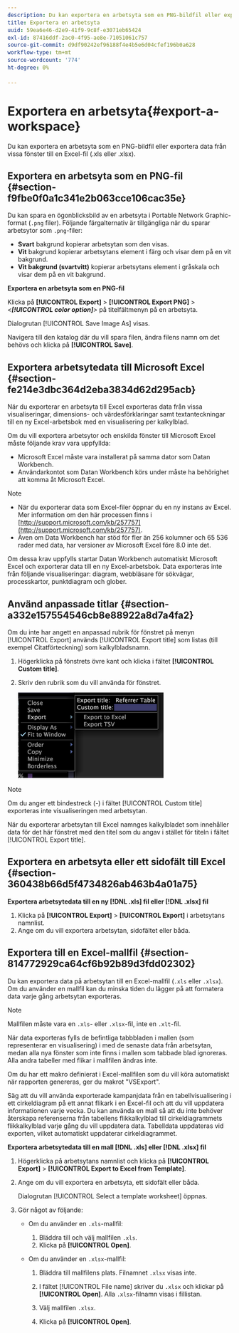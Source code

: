 ```yaml
---
description: Du kan exportera en arbetsyta som en PNG-bildfil eller exportera data från vissa fönster till en Excel-fil (.xls eller .xlsx).
title: Exportera en arbetsyta
uuid: 59ea6e46-d2e9-41f9-9c8f-e3071eb65424
exl-id: 87416ddf-2ac0-4f95-ae8e-71051061c757
source-git-commit: d9df90242ef96188f4e4b5e6d04cfef196b0a628
workflow-type: tm+mt
source-wordcount: '774'
ht-degree: 0%

---
```


# Exportera en arbetsyta{#export-a-workspace}

Du kan exportera en arbetsyta som en PNG-bildfil eller exportera data från vissa fönster till en Excel-fil (.xls eller .xlsx).

## Exportera en arbetsyta som en PNG-fil {#section-f9fbe0f0a1c341e2b063cce106cac35e}

Du kan spara en ögonblicksbild av en arbetsyta i Portable Network Graphic-format (`.png` filer). Följande färgalternativ är tillgängliga när du sparar arbetsytor som `.png`-filer:

* **Svart** bakgrund kopierar arbetsytan som den visas.
* **Vit** bakgrund kopierar arbetsytans element i färg och visar dem på en vit bakgrund.
* **Vit bakgrund (svartvitt)** kopierar arbetsytans element i gråskala och visar dem på en vit bakgrund.

**Exportera en arbetsyta som en PNG-fil**

Klicka på **[!UICONTROL Export]** > **[!UICONTROL Export PNG]** > *&lt;**[!UICONTROL color option]**>* på titelfältmenyn på en arbetsyta.

Dialogrutan [!UICONTROL Save Image As] visas.

Navigera till den katalog där du vill spara filen, ändra filens namn om det behövs och klicka på **[!UICONTROL Save]**.

## Exportera arbetsytedata till Microsoft Excel {#section-fe214e3dbc364d2eba3834d62d295acb}

När du exporterar en arbetsyta till Excel exporteras data från vissa visualiseringar, dimensions- och värdesförklaringar samt textanteckningar till en ny Excel-arbetsbok med en visualisering per kalkylblad.

Om du vill exportera arbetsytor och enskilda fönster till Microsoft Excel måste följande krav vara uppfyllda:

* Microsoft Excel måste vara installerat på samma dator som Datan Workbench.
* Användarkontot som Datan Workbench körs under måste ha behörighet att komma åt Microsoft Excel.

>[!NOTE]
>
>* När du exporterar data som Excel-filer öppnar du en ny instans av Excel. Mer information om den här processen finns i [http://support.microsoft.com/kb/257757](http://support.microsoft.com/kb/257757).
>* Även om Data Workbench har stöd för fler än 256 kolumner och 65 536 rader med data, har versioner av Microsoft Excel före 8.0 inte det.
>



Om dessa krav uppfylls startar Datan Workbench automatiskt Microsoft Excel och exporterar data till en ny Excel-arbetsbok. Data exporteras inte från följande visualiseringar: diagram, webbläsare för sökvägar, processkartor, punktdiagram och glober.

## Använd anpassade titlar {#section-a332e157554546cb8e88922a8d7a4fa2}

Om du inte har angett en anpassad rubrik för fönstret på menyn [!UICONTROL Export] används [!UICONTROL Export title] som listas (till exempel Citatförteckning) som kalkylbladsnamn.

1. Högerklicka på fönstrets övre kant och klicka i fältet **[!UICONTROL Custom title]**.
1. Skriv den rubrik som du vill använda för fönstret.

   ![](assets/mnu_window_TitleBar_Export.png)

>[!NOTE]
>
>Om du anger ett bindestreck (-) i fältet [!UICONTROL Custom title] exporteras inte visualiseringen med arbetsytan.

När du exporterar arbetsytan till Excel namnges kalkylbladet som innehåller data för det här fönstret med den titel som du angav i stället för titeln i fältet [!UICONTROL Export title].

## Exportera en arbetsyta eller ett sidofält till Excel {#section-360438b66d5f4734826ab463b4a01a75}

**Exportera arbetsytedata till en ny  [!DNL .xls] fil eller  [!DNL .xlsx] fil**

1. Klicka på **[!UICONTROL Export]** > **[!UICONTROL Export]** i arbetsytans namnlist.
1. Ange om du vill exportera arbetsytan, sidofältet eller båda.

## Exportera till en Excel-mallfil {#section-814772929ca64cf6b92b89d3fdd02302}

Du kan exportera data på arbetsytan till en Excel-mallfil (`.xls` eller `.xlsx`). Om du använder en mallfil kan du minska tiden du lägger på att formatera data varje gång arbetsytan exporteras.

>[!NOTE]
>
>Mallfilen måste vara en `.xls`- eller `.xlsx`-fil, inte en `.xlt`-fil.

När data exporteras fylls de befintliga tabbbladen i mallen (som representerar en visualisering) i med de senaste data från arbetsytan, medan alla nya fönster som inte finns i mallen som tabbade blad ignoreras. Alla andra tabeller med flikar i mallfilen ändras inte.

Om du har ett makro definierat i Excel-mallfilen som du vill köra automatiskt när rapporten genereras, ger du makrot &quot;VSExport&quot;.

Säg att du vill använda exporterade kampanjdata från en tabellvisualisering i ett cirkeldiagram på ett annat flikark i en Excel-fil och att du vill uppdatera informationen varje vecka. Du kan använda en mall så att du inte behöver återskapa referenserna från tabellens flikkalkylblad till cirkeldiagrammets flikkalkylblad varje gång du vill uppdatera data. Tabelldata uppdateras vid exporten, vilket automatiskt uppdaterar cirkeldiagrammet.

**Exportera arbetsytedata till en mall  [!DNL .xls] eller  [!DNL .xlsx] fil**

1. Högerklicka på arbetsytans namnlist och klicka på **[!UICONTROL Export]** > **[!UICONTROL Export to Excel from Template]**.
1. Ange om du vill exportera en arbetsyta, ett sidofält eller båda.

   Dialogrutan [!UICONTROL Select a template worksheet] öppnas.

1. Gör något av följande:

   * Om du använder en `.xls`-mallfil:

      1. Bläddra till och välj mallfilen `.xls`.
      1. Klicka på **[!UICONTROL Open]**.
   * Om du använder en `.xlsx`-mallfil:

      1. Bläddra till mallfilens plats. Filnamnet `.xlsx` visas inte.
      1. I fältet [!UICONTROL File name] skriver du `.xlsx` och klickar på **[!UICONTROL Open]**. Alla `.xlsx`-filnamn visas i fillistan.

      1. Välj mallfilen `.xlsx`.
      1. Klicka på **[!UICONTROL Open]**.
